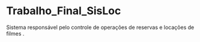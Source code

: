 # Trabalho_Final_SisLoc
Sistema responsável pelo controle de operações de reservas e locações de filmes .
